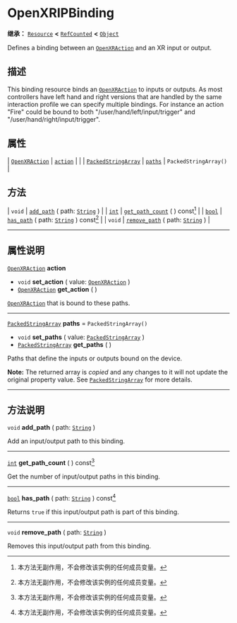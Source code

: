 <!-- ⚠ 请勿编辑本文件 ⚠ -->
<!-- 本文档使用脚本从 WeDot 引擎源码仓库生成。 -->
<!-- 生成脚本：https://github.com/WeDot-Engine/WeDot/tree/4.3/doc/tools/make_md.py； -->
<!-- 原文件：https://github.com/WeDot-Engine/WeDot/tree/4.3/modules/openxr/doc_classes/OpenXRIPBinding.xml。 -->

<div id="_class_openxripbinding"></div>

# OpenXRIPBinding

**继承：** [`Resource`](class_resource.md) **<** [`RefCounted`](class_refcounted.md) **<** [`Object`](class_object.md)

Defines a binding between an [`OpenXRAction`](class_openxraction.md) and an XR input or output.

## 描述

This binding resource binds an [`OpenXRAction`](class_openxraction.md) to inputs or outputs. As most controllers have left hand and right versions that are handled by the same interaction profile we can specify multiple bindings. For instance an action "Fire" could be bound to both "/user/hand/left/input/trigger" and "/user/hand/right/input/trigger".

## 属性

| [`OpenXRAction`](class_openxraction.md)           | [`action`](#class_openxripbinding_property_action) |                         |
| [`PackedStringArray`](class_packedstringarray.md) | [`paths`](#class_openxripbinding_property_paths)   | ``PackedStringArray()`` |

## 方法

| `void`                  | [`add_path`](#class_openxripbinding_method_add_path) ( path: [`String`](class_string.md) )               |
| [`int`](class_int.md)   | [`get_path_count`](#class_openxripbinding_method_get_path_count) ( ) const[^const]                       |
| [`bool`](class_bool.md) | [`has_path`](#class_openxripbinding_method_has_path) ( path: [`String`](class_string.md) ) const[^const] |
| `void`                  | [`remove_path`](#class_openxripbinding_method_remove_path) ( path: [`String`](class_string.md) )         |

<!-- rst-class:: classref-section-separator -->

---

## 属性说明

<div id="_class_openxripbinding_property_action"></div>

[`OpenXRAction`](class_openxraction.md) **action** <div id="class_openxripbinding_property_action"></div>

- `void` **set_action** ( value: [`OpenXRAction`](class_openxraction.md) )
- [`OpenXRAction`](class_openxraction.md) **get_action** ( )

[`OpenXRAction`](class_openxraction.md) that is bound to these paths.

<!-- rst-class:: classref-item-separator -->

---

<div id="_class_openxripbinding_property_paths"></div>

[`PackedStringArray`](class_packedstringarray.md) **paths** = ``PackedStringArray()`` <div id="class_openxripbinding_property_paths"></div>

- `void` **set_paths** ( value: [`PackedStringArray`](class_packedstringarray.md) )
- [`PackedStringArray`](class_packedstringarray.md) **get_paths** ( )

Paths that define the inputs or outputs bound on the device.

**Note:** The returned array is *copied* and any changes to it will not update the original property value. See [`PackedStringArray`](class_packedstringarray.md) for more details.

<!-- rst-class:: classref-section-separator -->

---

## 方法说明

<div id="_class_openxripbinding_method_add_path"></div>

`void` **add_path** ( path: [`String`](class_string.md) )<div id="class_openxripbinding_method_add_path"></div>

Add an input/output path to this binding.

<!-- rst-class:: classref-item-separator -->

---

<div id="_class_openxripbinding_method_get_path_count"></div>

[`int`](class_int.md) **get_path_count** ( ) const[^const]<div id="class_openxripbinding_method_get_path_count"></div>

Get the number of input/output paths in this binding.

<!-- rst-class:: classref-item-separator -->

---

<div id="_class_openxripbinding_method_has_path"></div>

[`bool`](class_bool.md) **has_path** ( path: [`String`](class_string.md) ) const[^const]<div id="class_openxripbinding_method_has_path"></div>

Returns `true` if this input/output path is part of this binding.

<!-- rst-class:: classref-item-separator -->

---

<div id="_class_openxripbinding_method_remove_path"></div>

`void` **remove_path** ( path: [`String`](class_string.md) )<div id="class_openxripbinding_method_remove_path"></div>

Removes this input/output path from this binding.

[^virtual]: 本方法通常需要用户覆盖才能生效。
[^const]: 本方法无副作用，不会修改该实例的任何成员变量。
[^vararg]: 本方法除了能接受在此处描述的参数外，还能够继续接受任意数量的参数。
[^constructor]: 本方法用于构造某个类型。
[^static]: 调用本方法无需实例，可直接使用类名进行调用。
[^operator]: 本方法描述的是使用本类型作为左操作数的有效运算符。
[^bitfield]: 这个值是由下列位标志构成位掩码的整数。
[^void]: 无返回值。
